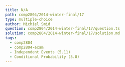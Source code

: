 ```yaml
---
title: N/A
path: comp2804/2014-winter-final/17
type: multiple-choice
author: Michiel Smid
question: comp2804/2014-winter-final/17/question.ts
solution: comp2804/2014-winter-final/17/solution.md
tags:
  - comp2804
  - comp2804-exam
  - Independent Events (5.11)
  - Conditional Probability (5.8)
---
```

